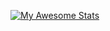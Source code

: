 [![My Awesome Stats](https://awesome-github-stats.azurewebsites.net/user-stats/nijiyamaharjan?cardType=github&preferLogin=false&Background=151515&Text=9F9F9F)](https://git.io/awesome-stats-card)
